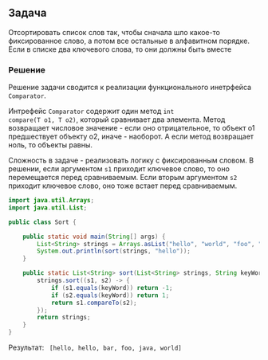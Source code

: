 ## Задача
Отсортировать список слов так, чтобы сначала шло какое-то фиксированное слово,
а потом все остальные в алфавитном порядке.
Если в списке два ключевого слова, то они должны быть вместе
 
### Решение
Решение задачи сводится к реализации функционального инетрфейса <code>Comparator</code>. 

Интрефейс <code>Comparator</code> содержит один метод <code>int compare(T o1, T o2)</code>, который
сравнивает два элемента. Метод возвращает числовое значение - если оно отрицательное, то объект о1 предшествует 
объекту о2, иначе - наоборот. А если метод возвращает ноль, то объекты равны.

Сложность в задаче - реализовать логику с фиксированным словом. В решении, если аргументом
<code>s1</code> приходит ключевое слово, то оно перемещается перед сравниваемым.
Если вторым аргументом <code>s2</code> приходит ключевое слово, оно тоже встает перед сравниваемым. 

````java
import java.util.Arrays;
import java.util.List;

public class Sort {

    public static void main(String[] args) {
        List<String> strings = Arrays.asList("hello", "world", "foo", "bar", "java", "hello");
        System.out.println(sort(strings, "hello"));
    }

    public static List<String> sort(List<String> strings, String keyWord) {
        strings.sort((s1, s2) -> {
            if (s1.equals(keyWord)) return -1;
            if (s2.equals(keyWord)) return 1;
            return s1.compareTo(s2);
        });
        return strings;
    }
}
````

Результат:
<code>
[hello, hello, bar, foo, java, world]
</code>